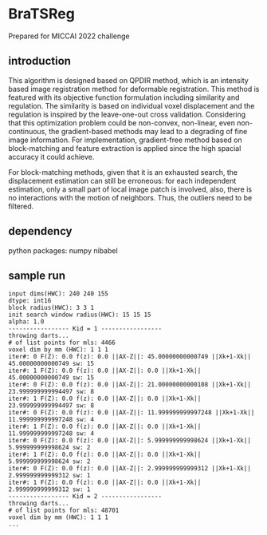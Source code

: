 # BraTSReg
Prepared for MICCAI 2022 challenge

## introduction
This algorithm is designed based on QPDIR method, which is an intensity based image registration method for deformable registration.
This method is featured with its objective function formulation including similarity and regulation.
The similarity is based on individual voxel displacement and the regulation is inspired by the leave-one-out cross validation.
Considering that this optimization problem could be non-convex, non-linear, even non-continuous, the gradient-based methods may lead to a degrading of fine image information.
For implementation, gradient-free method based on block-matching and feature extraction is applied since the high spacial accuracy it could achieve.

For block-matching methods, given that it is an exhausted search, the displacement estimation can still be erroneous: for each independent estimation, only a small part of local image patch is involved, also, there is no interactions with the motion of neighbors. Thus, the outliers need to be filtered. 

## dependency
python packages:
numpy
nibabel

## sample run
```
input dims(HWC): 240 240 155
dtype: int16
block radius(HWC): 3 3 1
init search window radius(HWC): 15 15 15
alpha: 1.0
----------------- Kid = 1 -----------------
throwing darts...
# of list points for mls: 4466
voxel dim by mm (HWC): 1 1 1
iter#: 0 F(Z): 0.0 f(z): 0.0 ||AX-Z||: 45.00000000000749 ||Xk+1-Xk|| 45.00000000000749 sw: 15
iter#: 1 F(Z): 0.0 f(z): 0.0 ||AX-Z||: 0.0 ||Xk+1-Xk|| 45.00000000000749 sw: 15
iter#: 0 F(Z): 0.0 f(z): 0.0 ||AX-Z||: 21.00000000000108 ||Xk+1-Xk|| 23.999999999994497 sw: 8
iter#: 1 F(Z): 0.0 f(z): 0.0 ||AX-Z||: 0.0 ||Xk+1-Xk|| 23.999999999994497 sw: 8
iter#: 0 F(Z): 0.0 f(z): 0.0 ||AX-Z||: 11.999999999997248 ||Xk+1-Xk|| 11.999999999997248 sw: 4
iter#: 1 F(Z): 0.0 f(z): 0.0 ||AX-Z||: 0.0 ||Xk+1-Xk|| 11.999999999997248 sw: 4
iter#: 0 F(Z): 0.0 f(z): 0.0 ||AX-Z||: 5.999999999998624 ||Xk+1-Xk|| 5.999999999998624 sw: 2
iter#: 1 F(Z): 0.0 f(z): 0.0 ||AX-Z||: 0.0 ||Xk+1-Xk|| 5.999999999998624 sw: 2
iter#: 0 F(Z): 0.0 f(z): 0.0 ||AX-Z||: 2.999999999999312 ||Xk+1-Xk|| 2.999999999999312 sw: 1
iter#: 1 F(Z): 0.0 f(z): 0.0 ||AX-Z||: 0.0 ||Xk+1-Xk|| 2.999999999999312 sw: 1
----------------- Kid = 2 -----------------
throwing darts...
# of list points for mls: 48701
voxel dim by mm (HWC): 1 1 1
...
```
